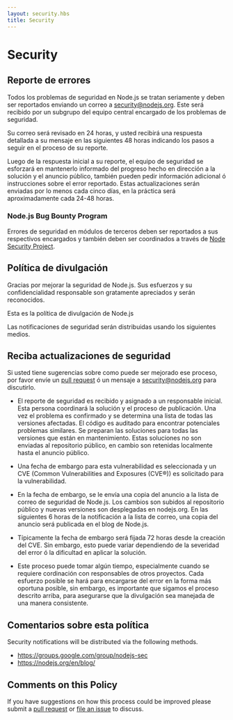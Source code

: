 ```yaml
---
layout: security.hbs
title: Security
---
```


# Security

## Reporte de errores

Todos los problemas de seguridad en Node.js se tratan seriamente y deben ser reportados enviando un correo a [security@nodejs.org](mailto:security@nodejs.org). Este será recibido por un subgrupo del equipo central encargado de los problemas de seguridad.

Su correo será revisado en 24 horas, y usted recibirá una respuesta detallada a su mensaje en las siguientes 48 horas indicando los pasos a seguir en el proceso de su reporte.

Luego de la respuesta inicial a su reporte, el equipo de seguridad se esforzará en mantenerlo informado del progreso hecho en dirección a la solución y el anuncio público, también pueden pedir información adicional ó instrucciones sobre el error reportado. Estas actualizaciones serán enviadas por lo menos cada cinco días, en la práctica será aproximadamente cada 24-48 horas.

### Node.js Bug Bounty Program

Errores de seguridad en módulos de terceros deben ser reportados a sus respectivos encargados y también deben ser coordinados a través de [Node Security Project](https://nodesecurity.io).

## Política de divulgación

Gracias por mejorar la seguridad de Node.js. Sus esfuerzos y su confidencialidad responsable son gratamente apreciados y serán reconocidos.

Esta es la política de divulgación de Node.js

Las notificaciones de seguridad serán distribuidas usando los siguientes medios.

## Reciba actualizaciones de seguridad

Si usted tiene sugerencias sobre como puede ser mejorado ese proceso, por favor envíe un [pull request](https://github.com/nodejs/nodejs.org) ó un mensaje a [security@nodejs.org](mailto:security@nodejs.org) para discutirlo.

* El reporte de seguridad es recibido y asignado a un responsable inicial. Esta persona coordinará la solución y el proceso de publicación. Una vez el problema es confirmado y se determina una lista de todas las versiones afectadas. El código es auditado para encontrar potenciales problemas similares. Se preparan las soluciones para todas las versiones que están en mantenimiento. Estas soluciones no son enviadas al repositorio público, en cambio son retenidas localmente hasta el anuncio público.

* Una fecha de embargo para esta vulnerabilidad es seleccionada y un CVE (Common Vulnerabilities and Exposures (CVE®)) es solicitado para la vulnerabilidad.

* En la fecha de embargo, se le envía una copia del anuncio a la lista de correo de seguridad de Node.js. Los cambios son subidos al repositorio público y nuevas versiones son desplegadas en nodejs.org. En las siguientes 6 horas de la notificación a la lista de correo, una copia del anuncio será publicada en el blog de Node.js.

* Típicamente la fecha de embargo será fijada 72 horas desde la creación del CVE. Sin embargo, esto puede variar dependiendo de la severidad del error ó la dificultad en aplicar la solución.

* Este proceso puede tomar algún tiempo, especialmente cuando se requiere cordinación con responsables de otros proyectos. Cada esfuerzo posible se hará para encargarse del error en la forma más oportuna posible, sin embargo, es importante que sigamos el proceso descrito arriba, para asegurarse que la divulgación sea manejada de una manera consistente.

## Comentarios sobre esta política

Security notifications will be distributed via the following methods.

* <https://groups.google.com/group/nodejs-sec>
* <https://nodejs.org/en/blog/>

## Comments on this Policy

If you have suggestions on how this process could be improved please submit a [pull request](https://github.com/nodejs/nodejs.org) or [file an issue](https://github.com/nodejs/security-wg/issues/new) to discuss.
